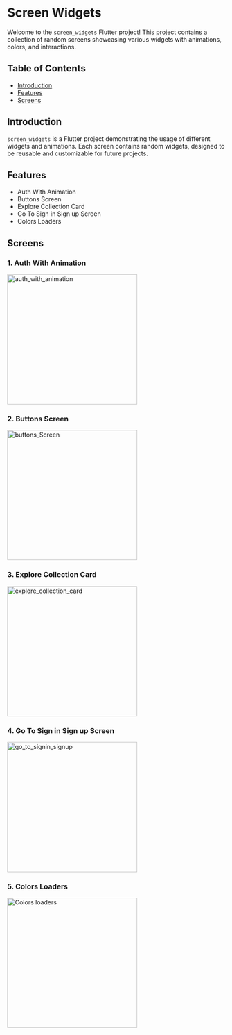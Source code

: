# Screen Widgets

Welcome to the `screen_widgets` Flutter project! This project contains a collection of random screens showcasing various widgets with animations, colors, and interactions.

## Table of Contents

- [Introduction](#introduction)
- [Features](#features)
- [Screens](#screens)

## Introduction

`screen_widgets` is a Flutter project demonstrating the usage of different widgets and animations. Each screen contains random widgets, designed to be reusable and customizable for future projects.

## Features

- Auth With Animation
- Buttons Screen
- Explore Collection Card
- Go To Sign in Sign up Screen
- Colors Loaders

## Screens

### 1. Auth With Animation

<img src="https://github.com/user-attachments/assets/4859c035-ee32-4d09-bed0-dcf6f99c9c7c" alt="auth_with_animation" height="300" width="300">

### 2. Buttons Screen

<img src="https://github.com/user-attachments/assets/440e7459-485c-4b29-be2e-186e881e3229" alt="buttons_Screen" height="300" width="300">

### 3. Explore Collection Card

<img src="https://github.com/user-attachments/assets/3cbb1342-f442-4a81-93a9-e443da6882ea" alt="explore_collection_card" height="300" width="300">

### 4. Go To Sign in Sign up Screen

<img src="https://github.com/user-attachments/assets/9c8c6067-1f18-448b-bda7-5be0ec929a01" alt="go_to_signin_signup" height="300" width="300">

### 5. Colors Loaders

<img src="https://github.com/user-attachments/assets/d88a9c63-8c63-4944-a694-9026d386d03d" alt="Colors loaders" height="300" width="300">
